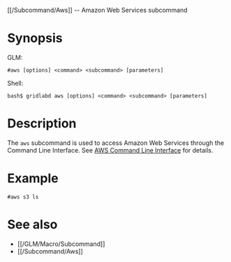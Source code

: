 [[/Subcommand/Aws]] -- Amazon Web Services subcommand

# Synopsis

GLM:

~~~
#aws [options] <command> <subcommand> [parameters]
~~~

Shell:

~~~
bash$ gridlabd aws [options] <command> <subcommand> [parameters]
~~~

# Description

The `aws` subcommand is used to access Amazon Web Services through the Command Line Interface. See [AWS Command Line Interface](https://aws.amazon.com/cli/) for details.

# Example
~~~
#aws s3 ls
~~~

# See also
* [[/GLM/Macro/Subcommand]]
* [[/Subcommand/Aws]]
